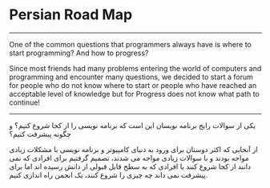 # Persian Road Map
___
<p>
One of the common questions that programmers always have is where to start programming? And how to progress?
</p>
<p>
Since most friends had many problems entering the world of computers and programming and encounter many questions, we decided to start a forum for people who do not know where to start or people who have reached an acceptable level of knowledge but for Progress does not know what path to continue!
</p>

---

<p>
یکی از سوالات رایج برنامه نویسان این است که برنامه نویسی را از کجا شروع کنیم؟ و چگونه پیشرفت کنیم؟
</p>
<p>
از آنجایی که اکثر دوستان برای ورود به دنیای کامپیوتر و برنامه نویسی با مشکلات زیادی مواجه بودند و با سوالات زیادی مواجه می شدند، تصمیم گرفتیم برای افرادی که نمی دانند از کجا شروع کنند یا افرادی که به سطح قابل قبولی از دانش رسیده اند اما برای پیشرفت نمی داند چه چیزی را شروع کنند، یک انجمن راه اندازی کنیم.
</p>
